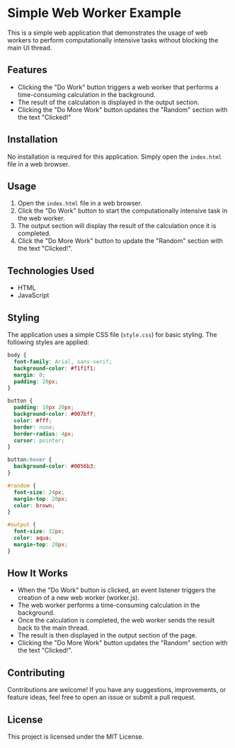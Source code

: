 # Simple Web Worker Example

This is a simple web application that demonstrates the usage of web workers to perform computationally intensive tasks without blocking the main UI thread.

## Features

- Clicking the "Do Work" button triggers a web worker that performs a time-consuming calculation in the background.
- The result of the calculation is displayed in the output section.
- Clicking the "Do More Work" button updates the "Random" section with the text "Clicked!"

## Installation

No installation is required for this application. Simply open the `index.html` file in a web browser.

## Usage

1. Open the `index.html` file in a web browser.
2. Click the "Do Work" button to start the computationally intensive task in the web worker.
3. The output section will display the result of the calculation once it is completed.
4. Click the "Do More Work" button to update the "Random" section with the text "Clicked!".

## Technologies Used

- HTML
- JavaScript

## Styling

The application uses a simple CSS file (`style.css`) for basic styling. The following styles are applied:

```css
body {
  font-family: Arial, sans-serif;
  background-color: #f1f1f1;
  margin: 0;
  padding: 20px;
}

button {
  padding: 10px 20px;
  background-color: #007bff;
  color: #fff;
  border: none;
  border-radius: 4px;
  cursor: pointer;
}

button:hover {
  background-color: #0056b3;
}

#random {
  font-size: 24px;
  margin-top: 20px;
  color: brown;
}

#output {
  font-size: 32px;
  color: aqua;
  margin-top: 20px;
}
```

## How It Works
- When the "Do Work" button is clicked, an event listener triggers the creation of a new web worker (worker.js).
- The web worker performs a time-consuming calculation in the background.
- Once the calculation is completed, the web worker sends the result back to the main thread.
- The result is then displayed in the output section of the page.
- Clicking the "Do More Work" button updates the "Random" section with the text "Clicked!".
## Contributing
Contributions are welcome! If you have any suggestions, improvements, or feature ideas, feel free to open an issue or submit a pull request.

## License
This project is licensed under the MIT License.
